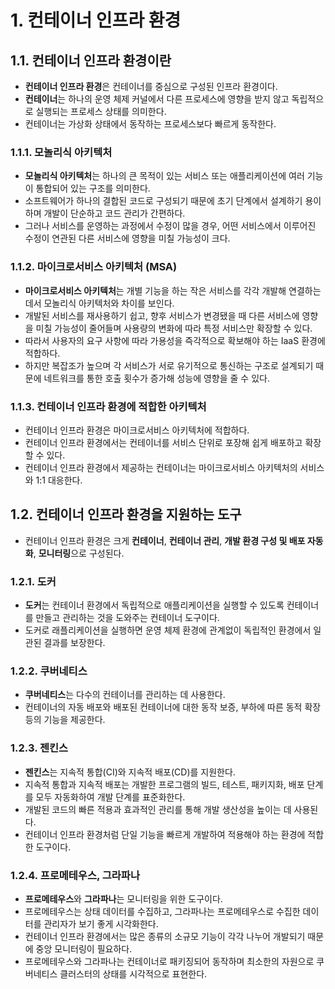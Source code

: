 # 1. 컨테이너 인프라 환경

## 1.1. 컨테이너 인프라 환경이란
- **컨테이너 인프라 환경**은 컨테이너를 중심으로 구성된 인프라 환경이다.
- **컨테이너**는 하나의 운영 체제 커널에서 다른 프로세스에 영향을 받지 않고 독립적으로 실행되는 프로세스 상태를 의미한다.
- 컨테이너는 가상화 상태에서 동작하는 프로세스보다 빠르게 동작한다.

### 1.1.1. 모놀리식 아키텍처
- **모놀리식 아키텍처**는 하나의 큰 목적이 있는 서비스 또는 애플리케이션에 여러 기능이 통합되어 있는 구조를 의미한다.
- 소프트웨어가 하나의 결합된 코드로 구성되기 때문에 초기 단계에서 설계하기 용이하며 개발이 단순하고 코드 관리가 간편하다.
- 그러나 서비스를 운영하는 과정에서 수정이 많을 경우, 어떤 서비스에서 이루어진 수정이 연관된 다른 서비스에 영향을 미칠 가능성이 크다.

### 1.1.2. 마이크로서비스 아키텍처 (MSA)
- **마이크로서비스 아키텍처**는 개별 기능을 하는 작은 서비스를 각각 개발해 연결하는 데서 모놀리식 아키텍처와 차이를 보인다.
- 개발된 서비스를 재사용하기 쉽고, 향후 서비스가 변경됐을 때 다른 서비스에 영향을 미칠 가능성이 줄어들며 사용량의 변화에 따라 특정 서비스만 확장할 수 있다.
- 따라서 사용자의 요구 사항에 따라 가용성을 즉각적으로 확보해야 하는 IaaS 환경에 적합하다.
- 하지만 복잡조가 높으며 각 서비스가 서로 유기적으로 통신하는 구조로 설계되기 때문에 네트워크를 통한 호출 횟수가 증가해 성능에 영향을 줄 수 있다.

### 1.1.3. 컨테이너 인프라 환경에 적합한 아키텍처
- 컨테이너 인프라 환경은 마이크로서비스 아키텍처에 적합하다.
- 컨테이너 인프라 환경에서는 컨테이너를 서비스 단위로 포장해 쉽게 배포하고 확장할 수 있다.
- 컨테이너 인프라 환경에서 제공하는 컨테이너는 마이크로서비스 아키텍처의 서비스와 1:1 대응한다.

## 1.2. 컨테이너 인프라 환경을 지원하는 도구
- 컨테이너 인프라 환경은 크게 **컨테이너**, **컨테이너 관리**, **개발 환경 구성 및 배포 자동화**, **모니터링**으로 구성된다.

### 1.2.1. 도커
- **도커**는 컨테이너 환경에서 독립적으로 애플리케이션을 실행할 수 있도록 컨테이너를 만들고 관리하는 것을 도와주는 컨테이너 도구이다.
- 도커로 래플리케이션을 실행하면 운영 체제 환경에 관계없이 독립적인 환경에서 일관된 결과를 보장한다.

### 1.2.2. 쿠버네티스
- **쿠버네티스**는 다수의 컨테이너를 관리하는 데 사용한다.
- 컨테이너의 자동 배포와 배포된 컨테이너에 대한 동작 보증, 부하에 따른 동적 확장 등의 기능을 제공한다.

### 1.2.3. 젠킨스
- **젠킨스**는 지속적 통합(CI)와 지속적 배포(CD)를 지원한다.
- 지속적 통합과 지속적 배포는 개발한 프로그램의 빌드, 테스트, 패키지화, 배포 단계를 모두 자동화하여 개발 단계를 표준화한다.
- 개발된 코드의 빠른 적용과 효과적인 관리를 통해 개발 생산성을 높이는 데 사용된다.
- 컨테이너 인프라 환경처럼 단일 기능을 빠르게 개발하여 적용해야 하는 환경에 적합한 도구이다.

### 1.2.4. 프로메테우스, 그라파나
- **프로메테우스**와 **그라파나**는 모니터링을 위한 도구이다.
- 프로메테우스는 상태 데이터를 수집하고, 그라파나는 프로메테우스로 수집한 데이터를 관리자가 보기 좋게 시각화한다.
- 컨테이너 인프라 환경에서는 많은 종류의 소규모 기능이 각각 나누어 개발되기 때문에 중앙 모니터링이 필요하다.
- 프로메테우스와 그라파나는 컨테이너로 패키징되어 동작하며 최소한의 자원으로 쿠버네티스 클러스터의 상태를 시각적으로 표현한다.